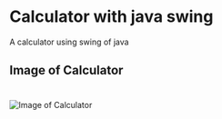 # Calculator with java swing
A calculator using swing of java

<h2>Image of Calculator
  
# 
  
![Image of Calculator](https://github.com/ugursabirer/calculator-with-java-swing/blob/master/Calculator.PNG)
